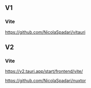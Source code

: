 ## V1
### Vite
https://github.com/NicolaSpadari/vitauri

## V2
### Vite
https://v2.tauri.app/start/frontend/vite/

https://github.com/NicolaSpadari/nuxtor
